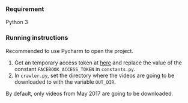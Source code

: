 ### Requirement

Python 3

### Running instructions

Recommended to use Pycharm to open the project.


1. Get an temporary access token at [here](https://developers.facebook.com/tools/explorer?method=GET&path=10155806904058463%3Ffields%3Dsource%2Ctitle&version=v2.11) and replace the value of the constant `FACEBOOK_ACCESS_TOKEN` in `constants.py`.
2. In `crawler.py`, set the directory where the videos are going to be downloaded to with the variable `OUT_DIR`.

By default, only videos from May 2017 are going to be downloaded.